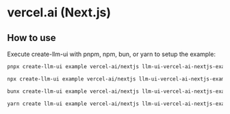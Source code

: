 # vercel.ai (Next.js)

## How to use

Execute create-llm-ui with pnpm, npm, bun, or yarn to setup the example:

```bash
pnpx create-llm-ui example vercel-ai/nextjs llm-ui-vercel-ai-nextjs-example
```

```bash
npx create-llm-ui example vercel-ai/nextjs llm-ui-vercel-ai-nextjs-example
```

```bash
bunx create-llm-ui example vercel-ai/nextjs llm-ui-vercel-ai-nextjs-example
```

```bash
yarn create llm-ui example vercel-ai/nextjs llm-ui-vercel-ai-nextjs-example
```
